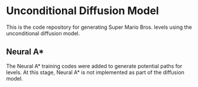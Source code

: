 # Unconditional Diffusion Model
This is the code repository for generating Super Mario Bros. levels using the unconditional diffusion model.

## Neural A*
The Neural A* training codes were added to generate potential paths for levels. At this stage, Neural A* is not implemented as part of the diffusion model.